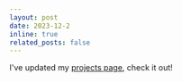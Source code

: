 ```yaml
---
layout: post
date: 2023-12-2
inline: true
related_posts: false
---
```


I've updated my [projects page](/projects), check it out!